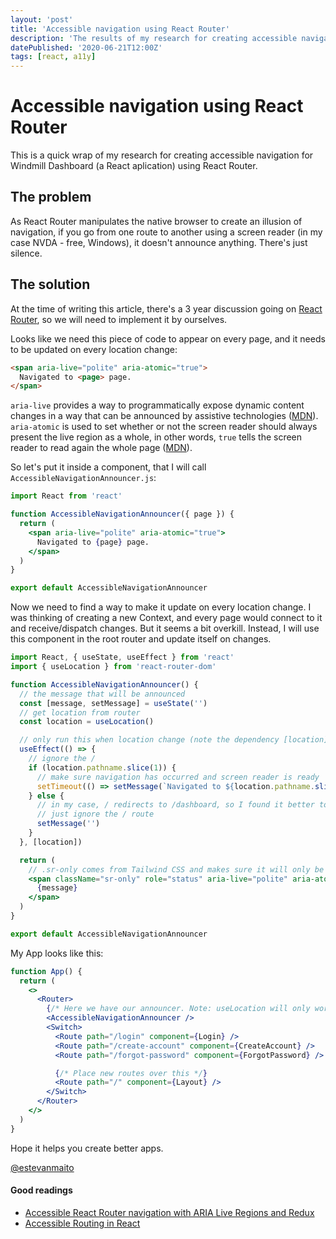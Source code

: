 ```yaml
---
layout: 'post'
title: 'Accessible navigation using React Router'
description: 'The results of my research for creating accessible navigation for Windmill Dashboard using React Router'
datePublished: '2020-06-21T12:00Z'
tags: [react, a11y]
---
```


# Accessible navigation using React Router

This is a quick wrap of my research for creating accessible navigation for Windmill Dashboard (a React aplication) using React Router.

## The problem

As React Router manipulates the native browser to create an illusion of navigation, if you go from one route to another using a screen reader (in my case NVDA - free, Windows), it doesn't announce anything. There's just silence.

## The solution

At the time of writing this article, there's a 3 year discussion going on [React Router](https://github.com/ReactTraining/react-router/issues/5210), so we will need to implement it by ourselves.

Looks like we need this piece of code to appear on every page, and it needs to be updated on every location change:

```html
<span aria-live="polite" aria-atomic="true">
  Navigated to <page> page.
</span>
```

`aria-live` provides a way to programmatically expose dynamic content changes in a way that can be announced by assistive technologies ([MDN](https://developer.mozilla.org/en-US/docs/Web/Accessibility/ARIA/ARIA_Live_Regions)). `aria-atomic` is used to set whether or not the screen reader should always present the live region as a whole, in other words, `true` tells the screen reader to read again the whole page ([MDN](https://developer.mozilla.org/en-US/docs/Web/Accessibility/ARIA/ARIA_Live_Regions#Advanced_live_regions)).

So let's put it inside a component, that I will call `AccessibleNavigationAnnouncer.js`:

```jsx
import React from 'react'

function AccessibleNavigationAnnouncer({ page }) {
  return (
    <span aria-live="polite" aria-atomic="true">
      Navigated to {page} page.
    </span>
  )
}

export default AccessibleNavigationAnnouncer
```

Now we need to find a way to make it update on every location change. I was thinking of creating a new Context, and every page would connect to it and receive/dispatch changes. But it seems a bit overkill. Instead, I will use this component in the root router and update itself on changes.

```jsx
import React, { useState, useEffect } from 'react'
import { useLocation } from 'react-router-dom'

function AccessibleNavigationAnnouncer() {
  // the message that will be announced
  const [message, setMessage] = useState('')
  // get location from router
  const location = useLocation()

  // only run this when location change (note the dependency [location])
  useEffect(() => {
    // ignore the /
    if (location.pathname.slice(1)) {
      // make sure navigation has occurred and screen reader is ready
      setTimeout(() => setMessage(`Navigated to ${location.pathname.slice(1)} page.`), 500)
    } else {
      // in my case, / redirects to /dashboard, so I found it better to
      // just ignore the / route
      setMessage('')
    }
  }, [location])

  return (
    // .sr-only comes from Tailwind CSS and makes sure it will only be visible for SRs
    <span className="sr-only" role="status" aria-live="polite" aria-atomic="true">
      {message}
    </span>
  )
}

export default AccessibleNavigationAnnouncer
```

My App looks like this:

```jsx
function App() {
  return (
    <>
      <Router>
        {/* Here we have our announcer. Note: useLocation will only work inside a Router */}
        <AccessibleNavigationAnnouncer />
        <Switch>
          <Route path="/login" component={Login} />
          <Route path="/create-account" component={CreateAccount} />
          <Route path="/forgot-password" component={ForgotPassword} />

          {/* Place new routes over this */}
          <Route path="/" component={Layout} />
        </Switch>
      </Router>
    </>
  )
}
```

Hope it helps you create better apps.

[@estevanmaito](https://twitter.com/estevanmaito)

#### Good readings

- [Accessible React Router navigation with ARIA Live Regions and Redux](https://almerosteyn.com/2017/03/accessible-react-navigation)
- [Accessible Routing in React](https://timwright.org/blog/2019/03/23/accessible-routing-in-react/)
